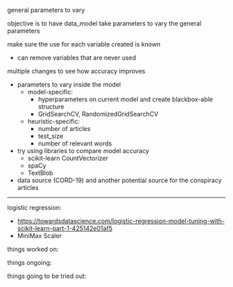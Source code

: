 general parameters to vary

objective is to have data_model take parameters to vary the general parameters


make sure the use for each variable created is known
- can remove variables that are never used 

multiple changes to see how accuracy improves
- parameters to vary inside the model
    - model-specific: 
        - hyperparameters on current model and create blackbox-able structure
        - GridSearchCV, RandomizedGridSearchCV
    - heuristic-specific: 
        - number of articles
        - test_size
        - number of relevant words
- try using libraries to compare model accuracy
    - scikit-learn CountVectorizer
    - spaCy
    - TextBlob 
- data source (CORD-19) and another potential source for the conspiracy articles

-----

logistic regression:
- https://towardsdatascience.com/logistic-regression-model-tuning-with-scikit-learn-part-1-425142e01af5
- MiniMax Scaler

things worked on:

things ongoing:

things going to be tried out:






